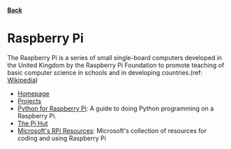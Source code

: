 **[Back](/README.md/)**

# Raspberry Pi

The Raspberry Pi is a series of small single-board computers developed in the United Kingdom by the Raspberry Pi Foundation to promote teaching of basic computer science in schools and in developing countries.(ref: [Wikipedia](https://en.wikipedia.org/wiki/Raspberry_Pi))

- [Homepage](https://www.raspberrypi.org)
- [Projects](https://projects.raspberrypi.org/en/projects)
- [Python for Raspberry Pi](https://pythonprogramming.net/introduction-raspberry-pi-tutorials/): A guide to doing Python programming on a Raspberry Pi. 
- [The Pi Hut](https://thepihut.com/blogs/raspberry-pi-tutorials/the-raspberry-pi-tutorial-beginners-guide)
- [Microsoft's RPi Resources](https://github.com/microsoft/rpi-resources): Microsoft's collection of resources for coding and using Raspberry Pi
